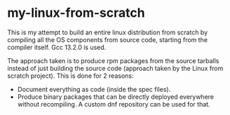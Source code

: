 # my-linux-from-scratch

This is my attempt to build an entire linux distribution from scratch by compiling all the OS components from source code, starting from the compiler itself. Gcc 13.2.0 is used.

The approach taken is to produce rpm packages from the source tarballs instead of just building the source code (approach taken by the Linux from scratch project). This is done for 2 reasons:
* Document everything as code (inside the spec files).
* Produce binary packages that can be directly deployed everywhere without recompiling. A custom dnf repository can be used for that.
